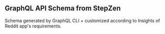 ## GraphQL API Schema from StepZen

Schema generated by GraphQL CLI + customized according to Insights of Reddit app's requirements.
